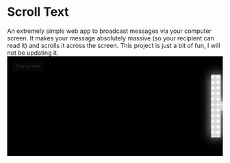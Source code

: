 # Scroll Text
An extremely simple web app to broadcast messages via your computer screen. It makes your message absolutely massive (so your recipient can read it) and scrolls it across the screen. This project is just a bit of fun, I will not be updating it.
![A screenshot of my app](https://raw.githubusercontent.com/will-lol/scrolltext/master/assets/screenshot/anim.webp)
